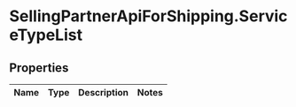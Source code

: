 # SellingPartnerApiForShipping.ServiceTypeList

## Properties
Name | Type | Description | Notes
------------ | ------------- | ------------- | -------------



